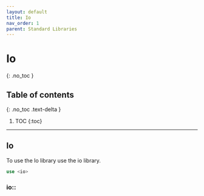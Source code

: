 ```yaml
---
layout: default
title: Io
nav_order: 1
parent: Standard Libraries
---
```


# Io
{: .no_toc }

## Table of contents
{: .no_toc .text-delta }

1. TOC
{:toc}

---

## Io

To use the Io library use the io library.

```rs
use <io>
```

### io::

